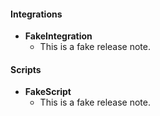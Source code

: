 
#### Integrations
- __FakeIntegration__
  - This is a fake release note.

#### Scripts
- __FakeScript__
  - This is a fake release note.
